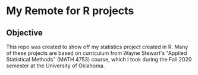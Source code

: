 # My Remote for R projects
## Objective
This repo was created to show off my statistics project created in R. Many of these projects are based on curriculum from Wayne Stewart's "Applied Statistical Methods" (MATH 4753) course, which I took during the Fall 2020 semester at the University of Oklahoma.
